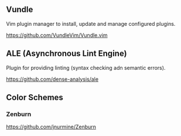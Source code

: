 ## Vundle

Vim plugin manager to install, update and manage configured plugins.

https://github.com/VundleVim/Vundle.vim

## ALE (Asynchronous Lint Engine)

Plugin for providing linting (syntax checking adn semantic errors).

https://github.com/dense-analysis/ale

## Color Schemes

### Zenburn

https://github.com/jnurmine/Zenburn
